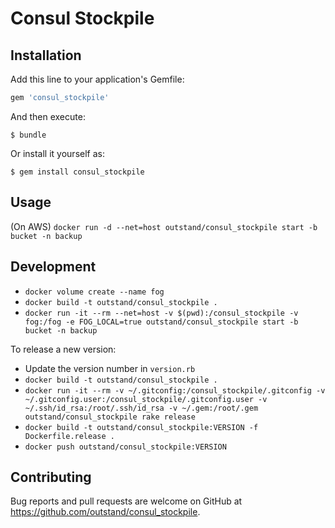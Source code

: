# Consul Stockpile

## Installation

Add this line to your application's Gemfile:

```ruby
gem 'consul_stockpile'
```

And then execute:

    $ bundle

Or install it yourself as:

    $ gem install consul_stockpile

## Usage

(On AWS)
`docker run -d --net=host outstand/consul_stockpile start -b bucket -n backup`

## Development

- `docker volume create --name fog`
- `docker build -t outstand/consul_stockpile .`
- `docker run -it --rm --net=host -v $(pwd):/consul_stockpile -v fog:/fog -e FOG_LOCAL=true outstand/consul_stockpile start -b bucket -n backup`

To release a new version:
- Update the version number in `version.rb`
- `docker build -t outstand/consul_stockpile .`
- `docker run -it --rm -v ~/.gitconfig:/consul_stockpile/.gitconfig -v ~/.gitconfig.user:/consul_stockpile/.gitconfig.user -v ~/.ssh/id_rsa:/root/.ssh/id_rsa -v ~/.gem:/root/.gem outstand/consul_stockpile rake release`
- `docker build -t outstand/consul_stockpile:VERSION -f Dockerfile.release .`
- `docker push outstand/consul_stockpile:VERSION`

## Contributing

Bug reports and pull requests are welcome on GitHub at https://github.com/outstand/consul_stockpile.

